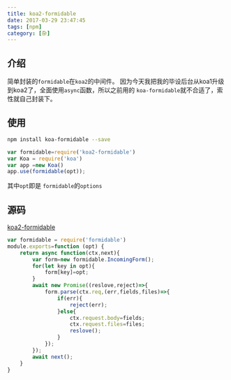 ```yaml
---
title: koa2-formidable
date: 2017-03-29 23:47:45
tags: [npm]
category: [杂]
---
```


## 介绍

简单封装的`formidable`在`koa2`的中间件。
因为今天我把我的毕设后台从koa1升级到koa2了，全面使用`async`函数，所以之前用的
`koa-formidable`就不合适了，索性就自己封装下。

<!--more-->

## 使用

```bash
npm install koa-formidable --save
```

```js
var formidable=require('koa2-formidable')
var Koa = require('koa')
var app =new Koa()
app.use(formidable(opt));
```

其中`opt`即是 `formidable`的`options`

## 源码

[koa2-formidable](https://github.com/GaryChangCN/koa2-formidable)

```js
var formidable = require('formidable')
module.exports=function (opt) {
    return async function(ctx,next){
        var form=new formidable.IncomingForm();
        for(let key in opt){
            form[key]=opt;
        }
        await new Promise((reslove,reject)=>{
            form.parse(ctx.req,(err,fields,files)=>{
                if(err){
                    reject(err);
                }else{
                    ctx.request.body=fields;
                    ctx.request.files=files;
                    reslove();
                }
            });
        });
        await next();
    }
}
```